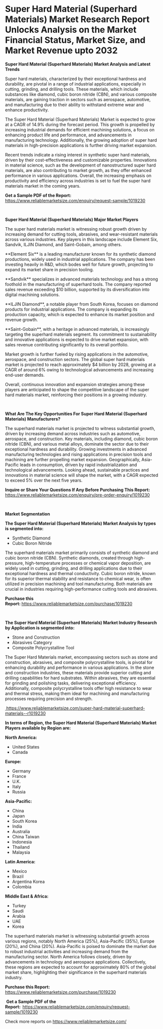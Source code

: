 <p><h1>Super Hard Material (Superhard Materials) Market Research Report Unlocks Analysis on the Market Financial Status, Market Size, and Market Revenue upto 2032</h1></p><p><strong>Super Hard Material (Superhard Materials) Market Analysis and Latest Trends</strong></p>
<p><p>Super hard materials, characterized by their exceptional hardness and durability, are pivotal in a range of industrial applications, especially in cutting, grinding, and drilling tools. These materials, which include substances like diamond, cubic boron nitride (CBN), and various composite materials, are gaining traction in sectors such as aerospace, automotive, and manufacturing due to their ability to withstand extreme wear and enhance productivity.</p><p>The Super Hard Material (Superhard Materials) Market is expected to grow at a CAGR of 14.9% during the forecast period. This growth is propelled by increasing industrial demands for efficient machining solutions, a focus on enhancing product life and performance, and advancements in manufacturing technology. Additionally, the growing adoption of super hard materials in high-precision applications is further driving market expansion.</p><p>Recent trends indicate a rising interest in synthetic super hard materials, driven by their cost-effectiveness and customizable properties. Innovations in material science, such as the development of nanostructured super hard materials, are also contributing to market growth, as they offer enhanced performance in various applications. Overall, the increasing emphasis on productivity and efficiency across industries is set to fuel the super hard materials market in the coming years.</p></p>
<p><strong>Get a Sample PDF of the Report:&nbsp;</strong> <a href="https://www.reliablemarketsize.com/enquiry/request-sample/1019230?utm_campaign=3555&utm_medium=2&utm_source=Github&utm_content=ia&utm_term=21032025&utm_id=super-hard-material-superhard-materials">https://www.reliablemarketsize.com/enquiry/request-sample/1019230</a></p>
<p>&nbsp;</p>
<p><strong>Super Hard Material (Superhard Materials) Major Market Players</strong></p>
<p><p>The super hard materials market is witnessing robust growth driven by increasing demand for cutting tools, abrasives, and wear-resistant materials across various industries. Key players in this landscape include Element Six, Sandvik, ILJIN Diamond, and Saint-Gobain, among others.</p><p>**Element Six** is a leading manufacturer known for its synthetic diamond productions, widely used in industrial applications. The company has been investing heavily in R&D, which bodes well for future growth, projecting to expand its market share in precision tooling.</p><p>**Sandvik** specializes in advanced materials technology and has a strong foothold in the manufacturing of superhard tools. The company reported sales revenue exceeding $10 billion, supported by its diversification into digital machining solutions.</p><p>**ILJIN Diamond**, a notable player from South Korea, focuses on diamond products for industrial applications. The company is expanding its production capacity, which is expected to enhance its market position and revenue growth.</p><p>**Saint-Gobain**, with a heritage in advanced materials, is increasingly targeting the superhard materials segment. Its commitment to sustainability and innovative applications is expected to drive market expansion, with sales revenue contributing significantly to its overall portfolio.</p><p>Market growth is further fueled by rising applications in the automotive, aerospace, and construction sectors. The global super hard materials market is projected to reach approximately $4 billion by 2028, growing at a CAGR of around 6% owing to technological advancements and increasing end-user demands.</p><p>Overall, continuous innovation and expansion strategies among these players are anticipated to shape the competitive landscape of the super hard materials market, reinforcing their positions in a growing industry.</p></p>
<p>&nbsp;</p>
<p><strong>What Are The Key Opportunities For Super Hard Material (Superhard Materials) Manufacturers?</strong></p>
<p><p>The superhard materials market is projected to witness substantial growth, driven by increasing demand across industries such as automotive, aerospace, and construction. Key materials, including diamond, cubic boron nitride (CBN), and various metal alloys, dominate the sector due to their exceptional hardness and durability. Growing investments in advanced manufacturing technologies and rising applications in precision tools and machining are further propelling market expansion. Geographically, Asia-Pacific leads in consumption, driven by rapid industrialization and technological advancements. Looking ahead, sustainable practices and innovations in material science will shape the market, with a CAGR expected to exceed 5% over the next five years.</p></p>
<p><strong>Inquire or Share Your Questions If Any Before Purchasing This Report:</strong> <a href="https://www.reliablemarketsize.com/enquiry/pre-order-enquiry/1019230?utm_campaign=3555&utm_medium=2&utm_source=Github&utm_content=ia&utm_term=21032025&utm_id=super-hard-material-superhard-materials">https://www.reliablemarketsize.com/enquiry/pre-order-enquiry/1019230</a></p>
<p>&nbsp;</p>
<p><strong>Market Segmentation</strong></p>
<p><strong>The Super Hard Material (Superhard Materials) Market Analysis by types is segmented into:</strong></p>
<p><ul><li>Synthetic Diamond</li><li>Cubic Boron Nitride</li></ul></p>
<p><p>The superhard materials market primarily consists of synthetic diamond and cubic boron nitride (CBN). Synthetic diamonds, created through high-pressure, high-temperature processes or chemical vapor deposition, are widely used in cutting, grinding, and drilling applications due to their exceptional hardness and thermal conductivity. Cubic boron nitride, known for its superior thermal stability and resistance to chemical wear, is often utilized in precision machining and tool manufacturing. Both materials are crucial in industries requiring high-performance cutting tools and abrasives.</p></p>
<p><strong>Purchase this Report:&nbsp;</strong><a href="https://www.reliablemarketsize.com/purchase/1019230?utm_campaign=3555&utm_medium=2&utm_source=Github&utm_content=ia&utm_term=21032025&utm_id=super-hard-material-superhard-materials">https://www.reliablemarketsize.com/purchase/1019230</a></p>
<p>&nbsp;</p>
<p><strong>The Super Hard Material (Superhard Materials) Market Industry Research by Application is segmented into:</strong></p>
<p><ul><li>Stone and Construction</li><li>Abrasives Category</li><li>Composite Polycrystalline Tool</li></ul></p>
<p><p>The Super Hard Materials market, encompassing sectors such as stone and construction, abrasives, and composite polycrystalline tools, is pivotal for enhancing durability and performance in various applications. In the stone and construction industries, these materials provide superior cutting and drilling capabilities for hard substrates. Within abrasives, they are essential for grinding and polishing tasks, delivering exceptional efficiency. Additionally, composite polycrystalline tools offer high resistance to wear and thermal stress, making them ideal for machining and manufacturing processes requiring precision and strength.</p></p>
<p><a href="https://www.reliablemarketsize.com/super-hard-material-superhard-materials--r1019230?utm_campaign=3555&utm_medium=2&utm_source=Github&utm_content=ia&utm_term=21032025&utm_id=super-hard-material-superhard-materials">&nbsp;https://www.reliablemarketsize.com/super-hard-material-superhard-materials--r1019230</a></p>
<p><strong>In terms of Region, the Super Hard Material (Superhard Materials) Market Players available by Region are:</strong></p>
<p>
    <p> <strong> North America: </strong>
        <ul>
            <li>United States</li>
            <li>Canada</li>
        </ul>
        </p> 
    <p> <strong> Europe: </strong>
        <ul>
            <li>Germany</li>
            <li>France</li>
            <li>U.K.</li>
            <li>Italy</li>
            <li>Russia</li>
        </ul>
        </p> 
    <p> <strong> Asia-Pacific: </strong>
        <ul>
            <li>China</li>
            <li>Japan</li>
            <li>South Korea</li>
            <li>India</li>
            <li>Australia</li>
            <li>China Taiwan</li>
            <li>Indonesia</li>
            <li>Thailand</li>
            <li>Malaysia</li>
        </ul>
        </p> 
    <p> <strong> Latin America: </strong>
        <ul>
            <li>Mexico</li>
            <li>Brazil</li>
            <li>Argentina Korea</li>
            <li>Colombia</li>
        </ul>
        </p> 
    <p> <strong> Middle East & Africa: </strong>
        <ul>
            <li>Turkey</li>
            <li>Saudi</li>
            <li>Arabia</li>
            <li>UAE</li>
            <li>Korea</li>
        </ul>
    </p>
    </p>
<p><p>The superhard materials market is witnessing substantial growth across various regions, notably North America (25%), Asia-Pacific (35%), Europe (20%), and China (20%). Asia-Pacific is poised to dominate the market due to robust industrial activities and increasing demand from the manufacturing sector. North America follows closely, driven by advancements in technology and aerospace applications. Collectively, these regions are expected to account for approximately 80% of the global market share, highlighting their significance in the superhard materials industry.</p></p>
<p><strong>Purchase this Report: </strong><a href="https://www.reliablemarketsize.com/purchase/1019230?utm_campaign=3555&utm_medium=2&utm_source=Github&utm_content=ia&utm_term=21032025&utm_id=super-hard-material-superhard-materials">https://www.reliablemarketsize.com/purchase/1019230</a></p>
<p>&nbsp;<strong>Get a Sample PDF of the Report:&nbsp;&nbsp;</strong><a href="https://www.reliablemarketsize.com/enquiry/request-sample/1019230?utm_campaign=3555&utm_medium=2&utm_source=Github&utm_content=ia&utm_term=21032025&utm_id=super-hard-material-superhard-materials">https://www.reliablemarketsize.com/enquiry/request-sample/1019230</a></p>
<p><strong></strong></p>
<p>Check more reports on <a href="https://www.reliablemarketsize.com/?utm_campaign=3555&utm_medium=2&utm_source=Github&utm_content=ia&utm_term=21032025&utm_id=super-hard-material-superhard-materials">https://www.reliablemarketsize.com/</a></p>